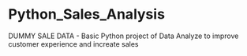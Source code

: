 # Python_Sales_Analysis
DUMMY SALE DATA - Basic Python project of Data Analyze to improve customer experience and increate sales
